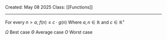 Created: May 08 2025
Class: [[Functions]] 
- - -
For every $n>a$, $f(n)\leq c \cdot g(n)$ 
		Where $a,n \in \mathbb{R}$ and $c \in \mathbb{R}^+$ 

$\Omega$ Best case
$\Theta$ Average case
$O$  Worst case